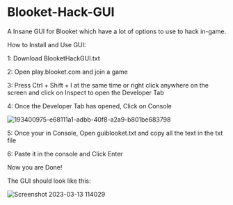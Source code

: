 # Blooket-Hack-GUI

A Insane GUI for Blooket which have a lot of options to use to hack in-game.

How to Install and Use GUI:

1: Download BlooketHackGUI.txt

2: Open play.blooket.com and join a game

3: Press Ctrl + Shift + I at the same time or right click anywhere on the screen and click on Inspect to open the Developer Tab

4: Once the Developer Tab has opened, Click on Console

![193400975-e68111a1-adbb-40f8-a2a9-b801be683798](https://user-images.githubusercontent.com/127083113/224636703-ad2e88c2-5799-44bf-b141-e952020739fc.jpg)

5: Once your in Console, Open guiblooket.txt and copy all the text in the txt file

6: Paste it in the console and Click Enter

Now you are Done!

The GUI should look like this:

![Screenshot 2023-03-13 114029](https://user-images.githubusercontent.com/127083113/224637002-1057b917-0d8e-4d55-8e1f-c3f9ac70d5b0.png)
